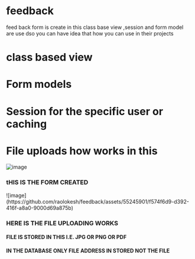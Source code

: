 # feedback
feed back form is create in this class base view ,session and form model are use dso you can have idea that how you can use in their projects 

<h1>class based view</h1>
<h1>Form models </h1>
<h1> Session for the specific user or caching </h1>
<h1> File uploads how works in this </h1>

![image](https://github.com/raolokesh/feedback/assets/55245901/7e64fcb2-38f4-4fd6-8405-7316e6aac590)
<h3> tHIS IS THE FORM CREATED  </h3>
![image](https://github.com/raolokesh/feedback/assets/55245901/f574f6d9-d392-416f-a8a0-9000d69a875b)
<H3> HERE IS THE FILE UPLOADING WORKS </H3>
<H4> FILE IS STORED IN THIS I.E. JPG OR PNG OR PDF </H4>
<H4> IN THE DATABASE ONLY FILE ADDRESS IN STORED NOT THE FILE</H4>
